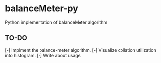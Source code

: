 # balanceMeter-py
Python implementation of balanceMeter algorithm

## TO-DO
[-] Implment the balance-meter algorithm.
[-] Visualize collation utilization into histogram.
[-] Write about usage.
